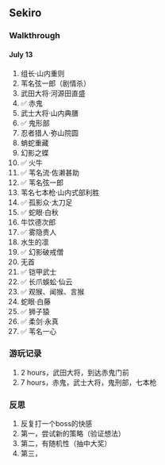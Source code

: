 ## Sekiro

### Walkthrough

#### July 13

1. 组长·山内重则
1. 苇名弦一郎（剧情杀）
1. 武田大将·河源田直盛
1. ✅ 赤鬼
1. 武士大将·山内典膳
1. ✅ 鬼形部
1. 忍者猎人·弥山院圆
1. 蚺蛇重藏
1. 幻影之蝶
1. ✅ 火牛
1. ✅ 苇名流·佐濑甚助
1. ✅ 苇名弦一郎
1. 苇名七本枪·山内式部利胜
1. ✅ 孤影众·太刀足
1. ✅ 蛇眼·白秋
1. 牛饮德次郎
1. ✅ 雾隐贵人
1. 水生的凛
1. ✅ 幻影破戒僧
1. 无首
1. ✅ 铠甲武士
1. ✅ 长爪蜈蚣·仙云
1. ✅ 观猴、闻猴、言猴
1. 蛇眼·白藤
1. ✅ 狮子猿
1. ✅ 柔剑·永真
1. ✅ 苇名一心

### 游玩记录

1. 2 hours，武田大将，到达赤鬼门前
1. 7 hours，赤鬼，武士大将，鬼刑部，七本枪

### 反思

1. 反复打一个boss的快感
1. 第一，尝试新的策略（验证想法）
1. 第二，有随机性（抽中大奖）
1. 第三，